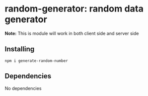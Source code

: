 # random-generator: random data generator

**Note:** This is module will work in both client side and server side

## Installing

```
npm i generate-random-number
```

## Dependencies

No dependencies